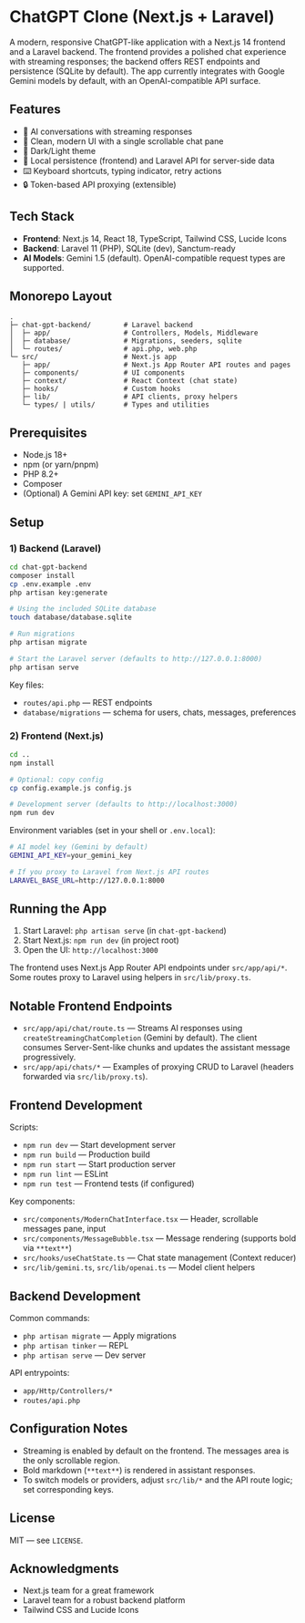 # ChatGPT Clone (Next.js + Laravel)

A modern, responsive ChatGPT-like application with a Next.js 14 frontend and a Laravel backend. The frontend provides a polished chat experience with streaming responses; the backend offers REST endpoints and persistence (SQLite by default). The app currently integrates with Google Gemini models by default, with an OpenAI-compatible API surface.

## Features

- 🤖 AI conversations with streaming responses
- 🧭 Clean, modern UI with a single scrollable chat pane
- 🌙 Dark/Light theme
- 💾 Local persistence (frontend) and Laravel API for server-side data
- ⌨️ Keyboard shortcuts, typing indicator, retry actions
- 🔒 Token-based API proxying (extensible)

## Tech Stack

- **Frontend**: Next.js 14, React 18, TypeScript, Tailwind CSS, Lucide Icons
- **Backend**: Laravel 11 (PHP), SQLite (dev), Sanctum-ready
- **AI Models**: Gemini 1.5 (default). OpenAI-compatible request types are supported.

## Monorepo Layout

```text
.
├─ chat-gpt-backend/        # Laravel backend
│  ├─ app/                  # Controllers, Models, Middleware
│  ├─ database/             # Migrations, seeders, sqlite
│  └─ routes/               # api.php, web.php
└─ src/                     # Next.js app
   ├─ app/                  # Next.js App Router API routes and pages
   ├─ components/           # UI components
   ├─ context/              # React Context (chat state)
   ├─ hooks/                # Custom hooks
   ├─ lib/                  # API clients, proxy helpers
   └─ types/ | utils/       # Types and utilities
```

## Prerequisites

- Node.js 18+
- npm (or yarn/pnpm)
- PHP 8.2+
- Composer
- (Optional) A Gemini API key: set `GEMINI_API_KEY`

## Setup

### 1) Backend (Laravel)

```bash
cd chat-gpt-backend
composer install
cp .env.example .env
php artisan key:generate

# Using the included SQLite database
touch database/database.sqlite

# Run migrations
php artisan migrate

# Start the Laravel server (defaults to http://127.0.0.1:8000)
php artisan serve
```

Key files:
- `routes/api.php` — REST endpoints
- `database/migrations` — schema for users, chats, messages, preferences

### 2) Frontend (Next.js)

```bash
cd ..
npm install

# Optional: copy config
cp config.example.js config.js

# Development server (defaults to http://localhost:3000)
npm run dev
```

Environment variables (set in your shell or `.env.local`):

```bash
# AI model key (Gemini by default)
GEMINI_API_KEY=your_gemini_key

# If you proxy to Laravel from Next.js API routes
LARAVEL_BASE_URL=http://127.0.0.1:8000
```

## Running the App

1. Start Laravel: `php artisan serve` (in `chat-gpt-backend`)
2. Start Next.js: `npm run dev` (in project root)
3. Open the UI: `http://localhost:3000`

The frontend uses Next.js App Router API endpoints under `src/app/api/*`. Some routes proxy to Laravel using helpers in `src/lib/proxy.ts`.

## Notable Frontend Endpoints

- `src/app/api/chat/route.ts` — Streams AI responses using `createStreamingChatCompletion` (Gemini by default). The client consumes Server-Sent-like chunks and updates the assistant message progressively.
- `src/app/api/chats/*` — Examples of proxying CRUD to Laravel (headers forwarded via `src/lib/proxy.ts`).

## Frontend Development

Scripts:
- `npm run dev` — Start development server
- `npm run build` — Production build
- `npm run start` — Start production server
- `npm run lint` — ESLint
- `npm run test` — Frontend tests (if configured)

Key components:
- `src/components/ModernChatInterface.tsx` — Header, scrollable messages pane, input
- `src/components/MessageBubble.tsx` — Message rendering (supports bold via `**text**`)
- `src/hooks/useChatState.ts` — Chat state management (Context reducer)
- `src/lib/gemini.ts`, `src/lib/openai.ts` — Model client helpers

## Backend Development

Common commands:
- `php artisan migrate` — Apply migrations
- `php artisan tinker` — REPL
- `php artisan serve` — Dev server

API entrypoints:
- `app/Http/Controllers/*`
- `routes/api.php`

## Configuration Notes

- Streaming is enabled by default on the frontend. The messages area is the only scrollable region.
- Bold markdown (`**text**`) is rendered in assistant responses.
- To switch models or providers, adjust `src/lib/*` and the API route logic; set corresponding keys.

## License

MIT — see `LICENSE`.

## Acknowledgments

- Next.js team for a great framework
- Laravel team for a robust backend platform
- Tailwind CSS and Lucide Icons
